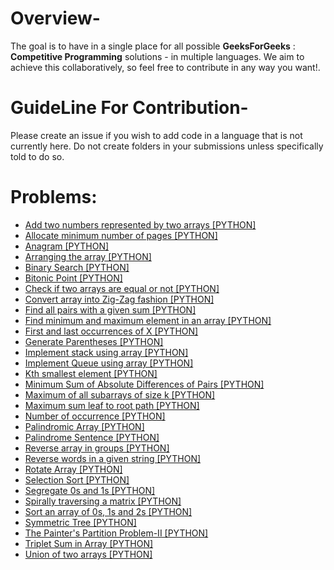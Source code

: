 # Overview-
The goal is to have in a single place for all possible **GeeksForGeeks** : **Competitive Programming** solutions - in multiple languages. We aim to achieve this collaboratively, so feel free to contribute in any way you want!.

# GuideLine For Contribution-
Please create an issue if you wish to add code in a language that is not currently here. Do not create folders in your submissions unless specifically told to do so.

# Problems:

- [Add two numbers represented by two arrays [PYTHON]](Add_two_numbers_represented_by_two_arrays.py)
- [Allocate minimum number of pages [PYTHON]](Allocate_minimum_number_of_pages.py)
- [Anagram [PYTHON]](Anagram.py)
- [Arranging the array [PYTHON]](Arranging_the_array.py)
- [Binary Search [PYTHON]](Binary_Search.py)
- [Bitonic Point [PYTHON]](Bitonic_Point.py)
- [Check if two arrays are equal or not [PYTHON]](Check_if_two_arrays_are_equal_or_not.py)
- [Convert array into Zig-Zag fashion [PYTHON]](Convert_array_into_Zig-Zag_fashion.py)
- [Find all pairs with a given sum [PYTHON]](Find_all_pairs_with_a_given_sum.py)
- [Find minimum and maximum element in an array [PYTHON]](Find_minimum_and_maximum_element_in_an_array.py)
- [First and last occurrences of X [PYTHON]](First_and_last_occurrences_of_X.py)
- [Generate Parentheses [PYTHON]](Generate_Parentheses.py)
- [Implement stack using array [PYTHON]](Implement_stack_using_array.py)
- [Implement Queue using array [PYTHON]](Implement_Queue_using_array.py)
- [Kth smallest element [PYTHON]](Kth_smallest_element.py)
- [Minimum Sum of Absolute Differences of Pairs [PYTHON]](Minimum_Sum_of_Absolute_Differences_of_Pairs.py)
- [Maximum of all subarrays of size k [PYTHON]](Maximum_of_all_subarrays_of_size_k.py)
- [Maximum sum leaf to root path [PYTHON]](Maximum_sum_leaf_to_root_path.py)
- [Number of occurrence [PYTHON]](Number_of_occurrence.py)
- [Palindromic Array [PYTHON]](Palindromic_Array.py)
- [Palindrome Sentence [PYTHON]](Palindrome_Sentence.py)
- [Reverse array in groups [PYTHON]](Reverse_array_in_groups.py)
- [Reverse words in a given string [PYTHON]](Reverse_words_in_a_given_string.py)
- [Rotate Array [PYTHON]](Rotate_Array.py)
- [Selection Sort [PYTHON]](Selection_Sort.py)
- [Segregate 0s and 1s [PYTHON]](Segregate_0s_and_1s.py)
- [Spirally traversing a matrix [PYTHON]](Spirally_traversing_a_matrix.py)
- [Sort an array of 0s, 1s and 2s [PYTHON]](Sort_an_array_of_0s_1s_and_2s.py)
- [Symmetric Tree [PYTHON]](Symmetric_Tree.py)
- [The Painter's Partition Problem-II [PYTHON]](The_Painter's_Partition_Problem-II.py)
- [Triplet Sum in Array [PYTHON]](Triplet_Sum_in_Array.py)
- [Union of two arrays [PYTHON]](Union_of_two_arrays.py)
